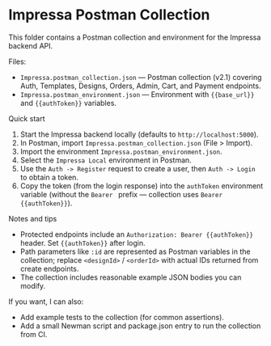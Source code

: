 # Impressa Postman Collection

This folder contains a Postman collection and environment for the Impressa backend API.

Files:
- `Impressa.postman_collection.json` — Postman collection (v2.1) covering Auth, Templates, Designs, Orders, Admin, Cart, and Payment endpoints.
- `Impressa.postman_environment.json` — Environment with `{{base_url}}` and `{{authToken}}` variables.

Quick start
1. Start the Impressa backend locally (defaults to `http://localhost:5000`).
2. In Postman, import `Impressa.postman_collection.json` (File > Import).
3. Import the environment `Impressa.postman_environment.json`.
4. Select the `Impressa Local` environment in Postman.
5. Use the `Auth -> Register` request to create a user, then `Auth -> Login` to obtain a token.
6. Copy the token (from the login response) into the `authToken` environment variable (without the `Bearer ` prefix — collection uses `Bearer {{authToken}}`).

Notes and tips
- Protected endpoints include an `Authorization: Bearer {{authToken}}` header. Set `{{authToken}}` after login.
- Path parameters like `:id` are represented as Postman variables in the collection; replace `<designId>` / `<orderId>` with actual IDs returned from create endpoints.
- The collection includes reasonable example JSON bodies you can modify.

If you want, I can also:
- Add example tests to the collection (for common assertions).
- Add a small Newman script and package.json entry to run the collection from CI.
